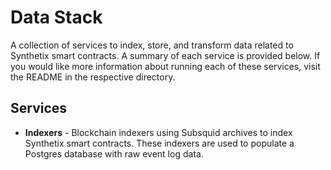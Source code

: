 # Data Stack

A collection of services to index, store, and transform data related to Synthetix smart contracts. A summary of each service is provided below. If you would like more information about running each of these services, visit the README in the respective directory.

## Services

* **Indexers** - Blockchain indexers using Subsquid archives to index Synthetix smart contracts. These indexers are used to populate a Postgres database with raw event log data.
